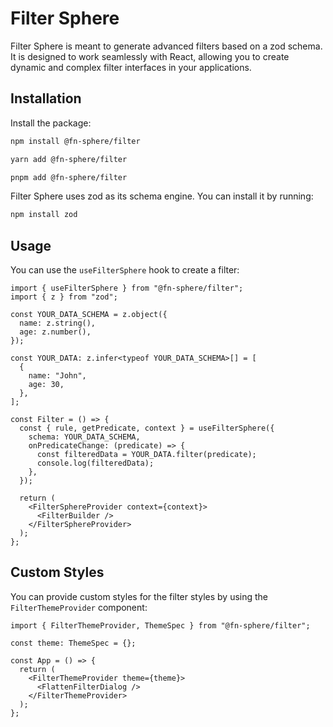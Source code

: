 # Filter Sphere

Filter Sphere is meant to generate advanced filters based on a zod schema. It is designed to work seamlessly with React, allowing you to create dynamic and complex filter interfaces in your applications.

## Installation

Install the package:

```sh
npm install @fn-sphere/filter

yarn add @fn-sphere/filter

pnpm add @fn-sphere/filter
```

Filter Sphere uses zod as its schema engine. You can install it by running:

```sh
npm install zod
```

## Usage

You can use the `useFilterSphere` hook to create a filter:

```tsx
import { useFilterSphere } from "@fn-sphere/filter";
import { z } from "zod";

const YOUR_DATA_SCHEMA = z.object({
  name: z.string(),
  age: z.number(),
});

const YOUR_DATA: z.infer<typeof YOUR_DATA_SCHEMA>[] = [
  {
    name: "John",
    age: 30,
  },
];

const Filter = () => {
  const { rule, getPredicate, context } = useFilterSphere({
    schema: YOUR_DATA_SCHEMA,
    onPredicateChange: (predicate) => {
      const filteredData = YOUR_DATA.filter(predicate);
      console.log(filteredData);
    },
  });

  return (
    <FilterSphereProvider context={context}>
      <FilterBuilder />
    </FilterSphereProvider>
  );
};
```

## Custom Styles

You can provide custom styles for the filter styles by using the `FilterThemeProvider` component:

```tsx
import { FilterThemeProvider, ThemeSpec } from "@fn-sphere/filter";

const theme: ThemeSpec = {};

const App = () => {
  return (
    <FilterThemeProvider theme={theme}>
      <FlattenFilterDialog />
    </FilterThemeProvider>
  );
};
```
